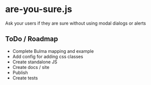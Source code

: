 # are-you-sure.js
Ask your users if they are sure without using modal dialogs or alerts

## ToDo / Roadmap
* Complete Bulma mapping and example
* Add config for adding css classes
* Create standalone JS
* Create docs / site
* Publish
* Create tests